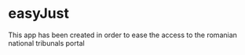 # easyJust

This app has been created in order to ease the access to the romanian national tribunals portal
